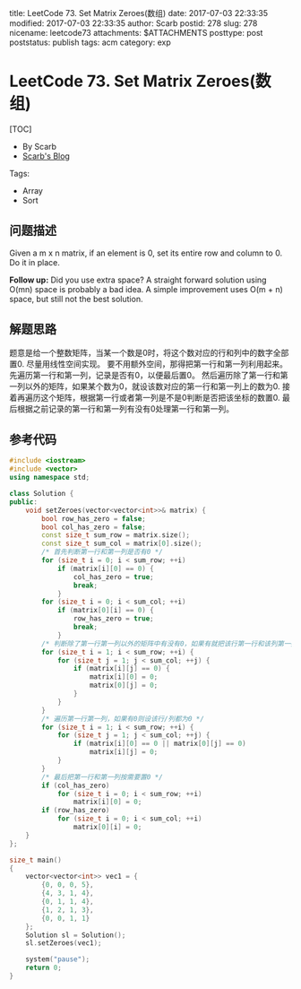 title: LeetCode 73. Set Matrix Zeroes(数组)
date: 2017-07-03 22:33:35
modified: 2017-07-03 22:33:35
author: Scarb
postid: 278
slug: 278
nicename: leetcode73
attachments: $ATTACHMENTS
posttype: post
poststatus: publish
tags: acm
category: exp

# LeetCode 73. Set Matrix Zeroes(数组)
[TOC]

- By Scarb
- [Scarb's Blog](http://115.28.48.229/wordpress/)


Tags:

- Array
- Sort


## 问题描述

Given a m x n matrix, if an element is 0, set its entire row and column to 0. Do it in place.

**Follow up:**
Did you use extra space?
A straight forward solution using O(mn) space is probably a bad idea.
A simple improvement uses O(m + n) space, but still not the best solution.

## 解题思路
题意是给一个整数矩阵，当某一个数是0时，将这个数对应的行和列中的数字全部置0.
尽量用线性空间实现。
要不用额外空间，那得把第一行和第一列利用起来。
先遍历第一行和第一列，记录是否有0，以便最后置0。
然后遍历除了第一行和第一列以外的矩阵，如果某个数为0，就设该数对应的第一行和第一列上的数为0.
接着再遍历这个矩阵，根据第一行或者第一列是不是0判断是否把该坐标的数置0.
最后根据之前记录的第一行和第一列有没有0处理第一行和第一列。

## 参考代码
```C++
#include <iostream>
#include <vector>
using namespace std;

class Solution {
public:
	void setZeroes(vector<vector<int>>& matrix) {
		bool row_has_zero = false;
		bool col_has_zero = false;
		const size_t sum_row = matrix.size();
		const size_t sum_col = matrix[0].size();
		/* 首先判断第一行和第一列是否有0 */
		for (size_t i = 0; i < sum_row; ++i)
			if (matrix[i][0] == 0) {
				col_has_zero = true;
				break;
			}
		for (size_t i = 0; i < sum_col; ++i)
			if (matrix[0][i] == 0) {
				row_has_zero = true;
				break;
			}
		/* 判断除了第一行第一列以外的矩阵中有没有0，如果有就把该行第一行和该列第一列的数字设为0 */
		for (size_t i = 1; i < sum_row; ++i) {
			for (size_t j = 1; j < sum_col; ++j) {
				if (matrix[i][j] == 0) {
					matrix[i][0] = 0;
					matrix[0][j] = 0;
				}
			}
		}
		/* 遍历第一行第一列，如果有0则设该行/列都为0 */
		for (size_t i = 1; i < sum_row; ++i) {
			for (size_t j = 1; j < sum_col; ++j) {
				if (matrix[i][0] == 0 || matrix[0][j] == 0)
					matrix[i][j] = 0;
			}
		}
		/* 最后把第一行和第一列按需要置0 */
		if (col_has_zero)
			for (size_t i = 0; i < sum_row; ++i)
				matrix[i][0] = 0;
		if (row_has_zero)
			for (size_t i = 0; i < sum_col; ++i)
				matrix[0][i] = 0;
	}
};

size_t main()
{
	vector<vector<int>> vec1 = { 
		{0, 0, 0, 5},
		{4, 3, 1, 4},
		{0, 1, 1, 4},
		{1, 2, 1, 3},
		{0, 0, 1, 1} 
	};
	Solution sl = Solution();
	sl.setZeroes(vec1);

	system("pause");
	return 0;
}
```